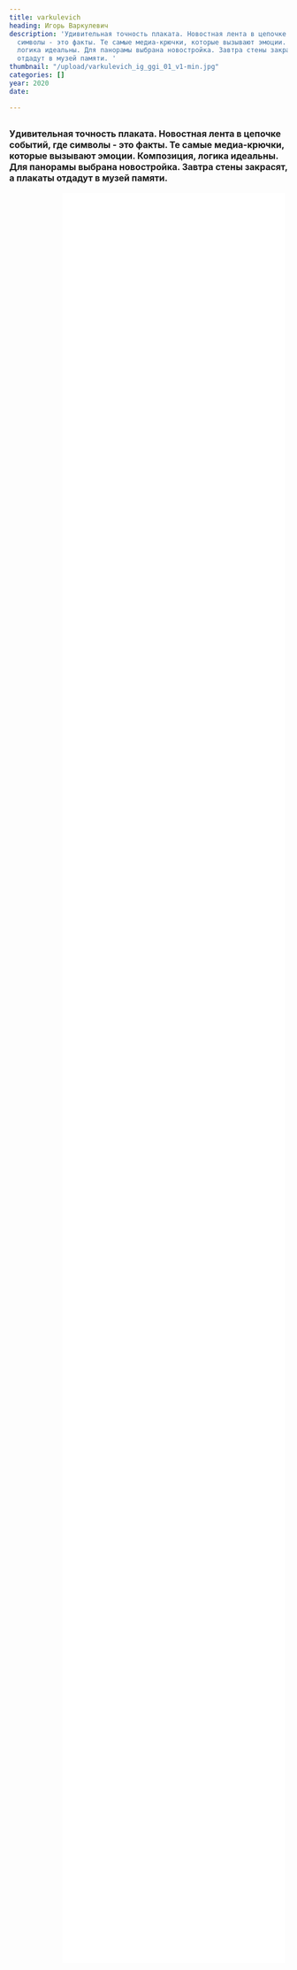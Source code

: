 ```yaml
---
title: varkulevich
heading: Игорь Варкулевич
description: 'Удивительная точность плаката. Новостная лента в цепочке событий, где
  символы - это факты. Те самые медиа-крючки, которые вызывают эмоции. Композиция,
  логика идеальны. Для панорамы выбрана новостройка. Завтра стены закрасят, а плакаты
  отдадут в музей памяти. '
thumbnail: "/upload/varkulevich_ig_ggi_01_v1-min.jpg"
categories: []
year: 2020
date: 

---
```

<!-- <Pano /> -->
<div>
<h2>
    <!-- пишите описание тут -->
<span style="font-size: 1rem;">Удивительная точность плаката. Новостная лента в цепочке событий, где символы - это факты. Те самые медиа-крючки, которые вызывают эмоции. Композиция, логика идеальны. Для панорамы выбрана новостройка. Завтра стены закрасят, а плакаты отдадут в музей памяти.</span>
</h2>
<iframe src="/varkulevich/index.html" frameborder="0" scrolling="yes" style="height: 80vh; width: 80%; margin: 0 10vw" allowfullscreen="true" webkitallowfullscreen="true" mozallowfullscreen="true"></iframe>
</div>